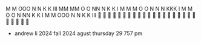 M   M   OOO  N   N  K   K  III
MM MM  O   O NN  N  K  K    I 
M M M  O   O N N N  KKK     I 
M   M  O   O N  NN  K  K    I 
M   M   OOO  N   N  K   K  III
:monkey:
:monkey:
:monkey:
:monkey:
:monkey:
:monkey:
:monkey:
:monkey:
:monkey:
:monkey:
:monkey:
:monkey:
:monkey:
:monkey:
:monkey:
:monkey:
:monkey:
:monkey:
:monkey:
:monkey:
:monkey:
:monkey:
:monkey:
:monkey:
:monkey:
- andrew li 2024 fall 2024 agust thursday 29 757 pm
